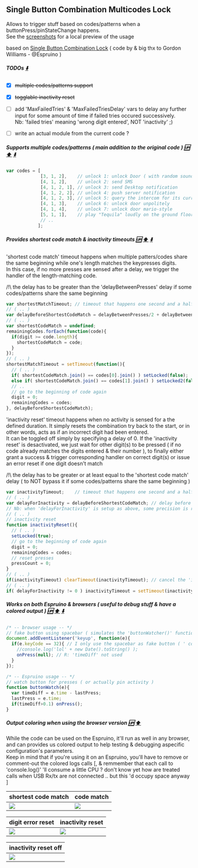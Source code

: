 Single Button Combination Multicodes Lock
-----------------------------------------

Allows to trigger stuff based on codes/patterns when a buttonPress/pinStateChange happens.  
See the [screenshots](#output-coloring-when-using-the-browser-version) for a local preview of the usage  

based on [Single Button Combination Lock](http://www.espruino.com/Single+Button+Combination+Lock) ( code by & big thx to Gordon Williams - @Espruino )

##### TODOs [:arrow_down:](#supports-multiple-codespatterns--main-addition-to-the-original-code--up-arrow_up-arrow_down) 
- [x] ~~multiple codes/patterns support~~
- [x] ~~togglable inactivity reset~~
- [ ] add 'MaxFailedTries' & 'MaxFailedTriesDelay' vars to delay any further input for some amount of time if <n> failed tries occured successively.  
Nb: 'failed tries' meaning 'wrong digit entered', NOT 'inactivity' ;)
- [ ] write an actual module from the current code ?
  

##### Supports multiple codes/patterns ( main addition to the original code ) [:up:](#single-button-combination-multicodes-lock) [:arrow_up:](#todos-arrow_down) [:arrow_down:](#provides-shortest-code-match---inactivity-timeouts-up-arrow_up-arrow_down) 
```javascript
var codes = [ 
             [3, 1, 2],    // unlock 1: unlock Door ( with random sound )
             [4, 1, 2],    // unlock 2: send SMS
             [4, 1, 2, 1], // unlock 3: send Desktop notification
             [4, 1, 2, 2], // unlock 4: push server notification
             [4, 1, 2, 3], // unlock 5: query the intercom for its current setup params/states ( .. )
             [4, 1, 3],    // unlock 6: unlock door unpolitely
             [4, 1, 4],    // unlock 7: unlock door mario-style
             [5, 1, 1],    // play "Tequila" loudly on the ground floor through the intercom speakers ;P
             // ..
            ];
```

##### Provides shortest code match  & inactivity timeouts [:up:](#single-button-combination-multicodes-lock)  [:arrow_up:](#supports-multiple-codespatterns--main-addition-to-the-original-code--up-arrow_up-arrow_down) [:arrow_down:](#works-on-both-espruino--browsers--useful-to-debug-stuff--have-a-colored-output---up-arrow_up-arrow_down) 
'shortest code match' timeout happens when multiple patters/codes share the same beginning while one's length matches the keypresses digits.  
In this case, if no more presses are sensed after a delay, we trigger the handler of the length-matching code.  
  
/!\ the delay has to be greater than the 'delayBetweenPresses' delay if some codes/patterns share the same beginning
```javascript
var shortestMatchTimeout; // timeout that happens one second and a half after a shortestCodeMatch is found
// ( .. )
var delayBeforeShortestCodeMatch = delayBetweenPresses/2 + delayBetweenPresses; // delay before shortest code match autoselect ( R: has to be bigger than the delay between presses ! )
// ( .. )
var shortestCodeMatch = undefined;
remainingCodes.forEach(function(code){
  if(digit >= code.length){
    shortestCodeMatch = code;
  }
});
// ( .. )
shortestMatchTimeout = setTimeout(function(){
  // ( .. )
  if( shortestCodeMatch.join() == codes[0].join() ) setLocked(false);
  else if( shortestCodeMatch.join() == codes[1].join() ) setLocked2(false);
  // ..
  // go to the beginning of code again
  digit = 0;
  remainingCodes = codes;
}, delayBeforeShortestCodeMatch);
```

'inactivity reset' timeout happens when no activity is sensed for a the defined duration.
It simply resets the combination try back to the start, or in other words, acts as if an incorrect digit had been entered.  
It can be toggled off simply by specifying a delay of 0.
If the 'inactivity reset' is desactivated, we just wait for other digit(s) to be pressed ( if no code already matches the digits entered & their number ), to finally either grant a success & trigger corresponding handler on correct digit(s) or issue an error reset if one digit doesn't match  

/!\ the delay has to be greater or at least equal to the 'shortest code match' delay ( to NOT bypass it if some codes/patterns share the same beginning  )
```javascript
var inactivityTimeout;    // timeout that happens one second and a half after no input if the above is undefined
// ( .. )
var delayForInactivity = delayBeforeShortestCodeMatch; // delay before inactivity reset ( R: set to 0 to NOT use 'inactivity reset', ex: to play a validation after each digit entered .. scaling notes ? )
// Nb: when 'delayForInactivity' is setup as above, some precision is required for typing the code: one more half-second after a press 'd cancel them entirely ;p
// ( .. )
// inactivity reset
function inactivityReset(){
  // ( .. )
  setLocked(true);
  // go to the beginning of code again
  digit = 0;
  remainingCodes = codes;
  // reset presses
  pressCount = 0;
}
// ( .. )
if(inactivityTimeout) clearTimeout(inactivityTimeout); // cancel the 'inactivity reset' that may be pending
// ( .. )
if( delayForInactivity != 0 ) inactivityTimeout = setTimeout(inactivityReset, delayForInactivity);
```

##### Works on both Espruino & browsers ( useful to debug stuff & have a colored output )  [:up:](#single-button-combination-multicodes-lock) [:arrow_up:](#provides-shortest-code-match---inactivity-timeouts-up-arrow_up-arrow_down) [:arrow_down:](#output-coloring-when-using-the-browser-version--up-arrow_up) 
```javascript
/* -- browser usage -- */
// fake button using spacebar ( simulates the 'buttonWatcher()' function in Espruino )
document.addEventListener('keyup', function(e){ 
  if(e.keyCode == 32){ // I only use the spacebar as fake button ( ' could have used the whole keyboard .. )
    //console.log('lol' + new Date().toString() );
    onPress(null); // R: 'timeDiff' not used
  } 
});

/* -- Espruino usage -- */
// watch button for presses ( or actually pin activity )
function buttonWatch(e){
  var timeDiff = e.time - lastPress;
  lastPress = e.time;
  if(timeDiff>0.1) onPress();
}
```
  
##### Output coloring when using the browser version  [:up:](#single-button-combination-multicodes-lock) [:arrow_up:](works-on-both-espruino--browsers--useful-to-debug-stuff--have-a-colored-output---up-arrow_up-arrow_down)
While the code can be used on the Espruino, it'll run as well in any browser, and can provides us colored output to help testing & debugging aspecific configuration's parameters.  
Keep in mind that if you're using it on an Espruino, you'll have to remove or comment-out the colored logs calls [, & remmember that each call to 'console.log()' 'll consume a little CPU ? don't know yet how are treated calls when USB Rx/tx are not connected .. but this 'd occupy space anyway ]  

| shortest code match | code match |
|------------|------------|
|<img src="http://stephaneadamgarnier.com/SingleButtonCombinationMulticodesLock/espruino_SingleButtonCombinationLock_onSteroids_browserColoredLogs1.png">|<img src="http://stephaneadamgarnier.com/SingleButtonCombinationMulticodesLock/espruino_SingleButtonCombinationLock_onSteroids_browserColoredLogs2.png">|  

| digit error reset | inactivity reset |
|------------|------------|
|<img src="http://stephaneadamgarnier.com/SingleButtonCombinationMulticodesLock/espruino_SingleButtonCombinationLock_onSteroids_browserColoredLogs3.png">|<img src="http://stephaneadamgarnier.com/SingleButtonCombinationMulticodesLock/espruino_SingleButtonCombinationLock_onSteroids_browserColoredLogs4.png">|  
  
| inactivity reset off |
|------------|
|<img src="http://stephaneadamgarnier.com/SingleButtonCombinationMulticodesLock/espruino_SingleButtonCombinationLock_onSteroids_browserColoredLogs5.png">|  
